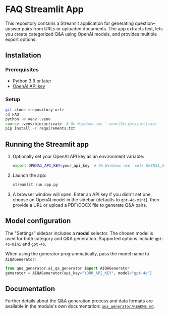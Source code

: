 # FAQ Streamlit App

This repository contains a Streamlit application for generating question–answer pairs from URLs or uploaded documents. The app extracts text, lets you create categorized Q&A using OpenAI models, and provides multiple export options.

## Installation

### Prerequisites
- Python 3.9 or later
- [OpenAI API key](https://platform.openai.com/)

### Setup
```bash
git clone <repository-url>
cd FAQ
python -m venv .venv
source .venv/bin/activate  # On Windows use `.venv\Scripts\activate`
pip install -r requirements.txt
```

## Running the Streamlit app

1. Optionally set your OpenAI API key as an environment variable:
    ```bash
    export OPENAI_API_KEY=your_api_key  # On Windows use `setx OPENAI_API_KEY your_api_key`
    ```
2. Launch the app:
    ```bash
    streamlit run app.py
    ```
3. A browser window will open. Enter an API key if you didn't set one, choose an OpenAI model in the sidebar (defaults to `gpt-4o-mini`), then provide a URL or upload a PDF/DOCX file to generate Q&A pairs.

## Model configuration

The "Settings" sidebar includes a **model** selector. The chosen model is used for both category and Q&A generation.
Supported options include `gpt-4o-mini` and `gpt-4o`.

When using the generator programmatically, pass the model name to `AIQAGenerator`:

```python
from qna_generator.ai_qa_generator import AIQAGenerator
generator = AIQAGenerator(api_key="YOUR_API_KEY", model="gpt-4o")
```

## Documentation

Further details about the Q&A generation process and data formats are available in the module's own documentation: [`qna_generator/README.md`](qna_generator/README.md).

